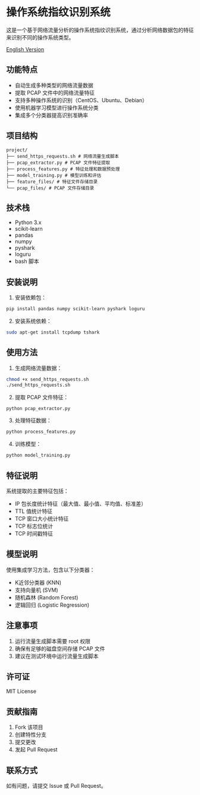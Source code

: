 # 操作系统指纹识别系统

这是一个基于网络流量分析的操作系统指纹识别系统，通过分析网络数据包的特征来识别不同的操作系统类型。

[English Version](README.en.md)

## 功能特点

- 自动生成多种类型的网络流量数据
- 提取 PCAP 文件中的网络流量特征
- 支持多种操作系统的识别（CentOS、Ubuntu、Debian）
- 使用机器学习模型进行操作系统分类
- 集成多个分类器提高识别准确率

## 项目结构

```
project/
├── send_https_requests.sh # 网络流量生成脚本
├── pcap_extractor.py # PCAP 文件特征提取
├── process_features.py # 特征处理和数据预处理
├── model_training.py # 模型训练和评估
├── feature_files/ # 特征文件存储目录
└── pcap_files/ # PCAP 文件存储目录
```

## 技术栈

- Python 3.x
- scikit-learn
- pandas
- numpy
- pyshark
- loguru
- bash 脚本

## 安装说明

1. 安装依赖包：

```bash
pip install pandas numpy scikit-learn pyshark loguru
```

2. 安装系统依赖：

```bash
sudo apt-get install tcpdump tshark
```

## 使用方法

1. 生成网络流量数据：

```bash
chmod +x send_https_requests.sh
./send_https_requests.sh
```

2. 提取 PCAP 文件特征：

```bash
python pcap_extractor.py
```

3. 处理特征数据：

```bash
python process_features.py
```

4. 训练模型：

```bash
python model_training.py
```

## 特征说明

系统提取的主要特征包括：
- IP 包长度统计特征（最大值、最小值、平均值、标准差）
- TTL 值统计特征
- TCP 窗口大小统计特征
- TCP 标志位统计
- TCP 时间戳特征

## 模型说明

使用集成学习方法，包含以下分类器：
- K近邻分类器 (KNN)
- 支持向量机 (SVM)
- 随机森林 (Random Forest)
- 逻辑回归 (Logistic Regression)

## 注意事项

1. 运行流量生成脚本需要 root 权限
2. 确保有足够的磁盘空间存储 PCAP 文件
3. 建议在测试环境中运行流量生成脚本

## 许可证

MIT License

## 贡献指南

1. Fork 该项目
2. 创建特性分支
3. 提交更改
4. 发起 Pull Request

## 联系方式

如有问题，请提交 Issue 或 Pull Request。

